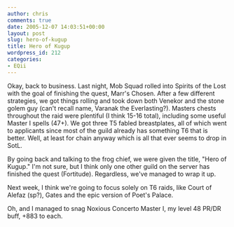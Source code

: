 ```yaml
---
author: chris
comments: true
date: 2005-12-07 14:03:51+00:00
layout: post
slug: hero-of-kugup
title: Hero of Kugup
wordpress_id: 212
categories:
- EQii
---
```


Okay, back to business. Last night, Mob Squad rolled into Spirits of the Lost with the goal of finishing the quest, Marr's Chosen. After a few different strategies, we got things rolling and took down both Venekor and the stone golem guy (can't recall name, Varanak the Everlasting?). Masters chests throughout the raid were plentiful (I think 15-16 total), including some useful Master I spells (47+). We got three T5 fabled breastplates, all of which went to applicants since most of the guild already has something T6 that is better. Well, at least for chain anyway which is all that ever seems to drop in SotL.

By going back and talking to the frog chief, we were given the title, "Hero of Kugup." I'm not sure, but I think only one other guild on the server has finished the quest (Fortitude). Regardless, we've managed to wrap it up. 

Next week, I think we're going to focus solely on T6 raids, like Court of Alefaz (sp?), Gates and the epic version of Poet's Palace.

Oh, and I managed to snag Noxious Concerto Master I, my level 48 PR/DR buff, +883 to each.

